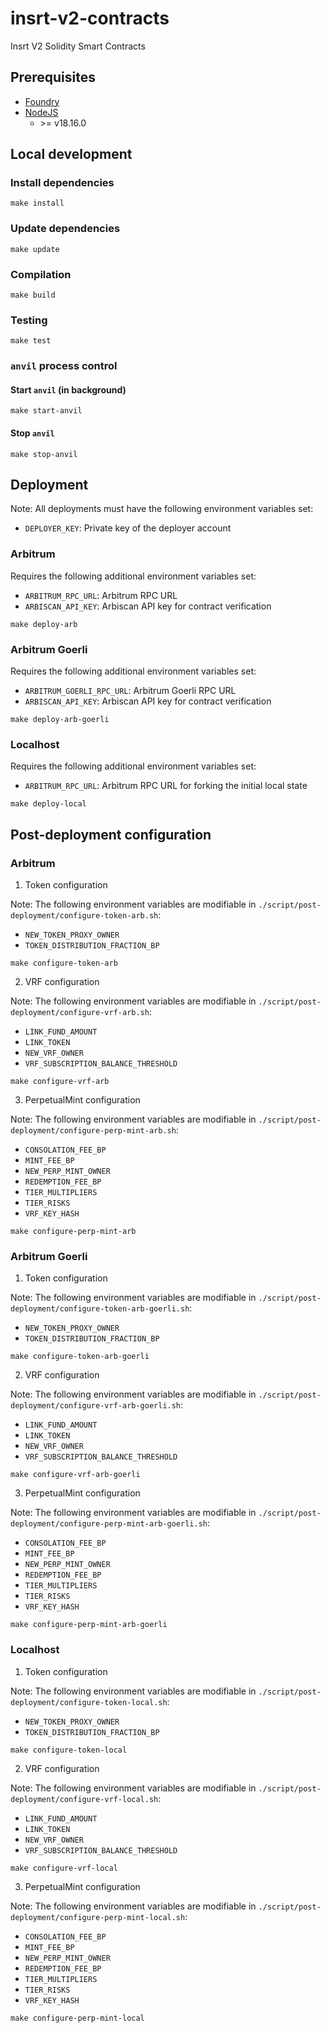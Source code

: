 # insrt-v2-contracts

Insrt V2 Solidity Smart Contracts

## Prerequisites

- [Foundry](https://getfoundry.sh/)
- [NodeJS](https://nodejs.org/en/)
  - \>= v18.16.0

## Local development

### Install dependencies

```
make install
```

### Update dependencies

```
make update
```

### Compilation

```
make build
```

### Testing

```
make test
```

### `anvil` process control

#### Start `anvil` (in background)

```
make start-anvil
```

#### Stop `anvil`

```
make stop-anvil
```

## Deployment

Note: All deployments must have the following environment variables set:

- `DEPLOYER_KEY`: Private key of the deployer account

### Arbitrum

Requires the following additional environment variables set:

- `ARBITRUM_RPC_URL`: Arbitrum RPC URL
- `ARBISCAN_API_KEY`: Arbiscan API key for contract verification

```
make deploy-arb
```

### Arbitrum Goerli

Requires the following additional environment variables set:

- `ARBITRUM_GOERLI_RPC_URL`: Arbitrum Goerli RPC URL
- `ARBISCAN_API_KEY`: Arbiscan API key for contract verification

```
make deploy-arb-goerli
```

### Localhost

Requires the following additional environment variables set:

- `ARBITRUM_RPC_URL`: Arbitrum RPC URL for forking the initial local state

```
make deploy-local
```

## Post-deployment configuration

### Arbitrum

1. Token configuration

Note: The following environment variables are modifiable in `./script/post-deployment/configure-token-arb.sh`:

- `NEW_TOKEN_PROXY_OWNER`
- `TOKEN_DISTRIBUTION_FRACTION_BP`

```
make configure-token-arb
```

2. VRF configuration

Note: The following environment variables are modifiable in `./script/post-deployment/configure-vrf-arb.sh`:

- `LINK_FUND_AMOUNT`
- `LINK_TOKEN`
- `NEW_VRF_OWNER`
- `VRF_SUBSCRIPTION_BALANCE_THRESHOLD`

```
make configure-vrf-arb
```

3. PerpetualMint configuration

Note: The following environment variables are modifiable in `./script/post-deployment/configure-perp-mint-arb.sh`:

- `CONSOLATION_FEE_BP`
- `MINT_FEE_BP`
- `NEW_PERP_MINT_OWNER`
- `REDEMPTION_FEE_BP`
- `TIER_MULTIPLIERS`
- `TIER_RISKS`
- `VRF_KEY_HASH`

```
make configure-perp-mint-arb
```

### Arbitrum Goerli

1. Token configuration

Note: The following environment variables are modifiable in `./script/post-deployment/configure-token-arb-goerli.sh`:

- `NEW_TOKEN_PROXY_OWNER`
- `TOKEN_DISTRIBUTION_FRACTION_BP`

```
make configure-token-arb-goerli
```

2. VRF configuration

Note: The following environment variables are modifiable in `./script/post-deployment/configure-vrf-arb-goerli.sh`:

- `LINK_FUND_AMOUNT`
- `LINK_TOKEN`
- `NEW_VRF_OWNER`
- `VRF_SUBSCRIPTION_BALANCE_THRESHOLD`

```
make configure-vrf-arb-goerli
```

3. PerpetualMint configuration

Note: The following environment variables are modifiable in `./script/post-deployment/configure-perp-mint-arb-goerli.sh`:

- `CONSOLATION_FEE_BP`
- `MINT_FEE_BP`
- `NEW_PERP_MINT_OWNER`
- `REDEMPTION_FEE_BP`
- `TIER_MULTIPLIERS`
- `TIER_RISKS`
- `VRF_KEY_HASH`

```
make configure-perp-mint-arb-goerli
```

### Localhost

1. Token configuration

Note: The following environment variables are modifiable in `./script/post-deployment/configure-token-local.sh`:

- `NEW_TOKEN_PROXY_OWNER`
- `TOKEN_DISTRIBUTION_FRACTION_BP`

```
make configure-token-local
```

2. VRF configuration

Note: The following environment variables are modifiable in `./script/post-deployment/configure-vrf-local.sh`:

- `LINK_FUND_AMOUNT`
- `LINK_TOKEN`
- `NEW_VRF_OWNER`
- `VRF_SUBSCRIPTION_BALANCE_THRESHOLD`

```
make configure-vrf-local
```

3. PerpetualMint configuration

Note: The following environment variables are modifiable in `./script/post-deployment/configure-perp-mint-local.sh`:

- `CONSOLATION_FEE_BP`
- `MINT_FEE_BP`
- `NEW_PERP_MINT_OWNER`
- `REDEMPTION_FEE_BP`
- `TIER_MULTIPLIERS`
- `TIER_RISKS`
- `VRF_KEY_HASH`

```
make configure-perp-mint-local
```
